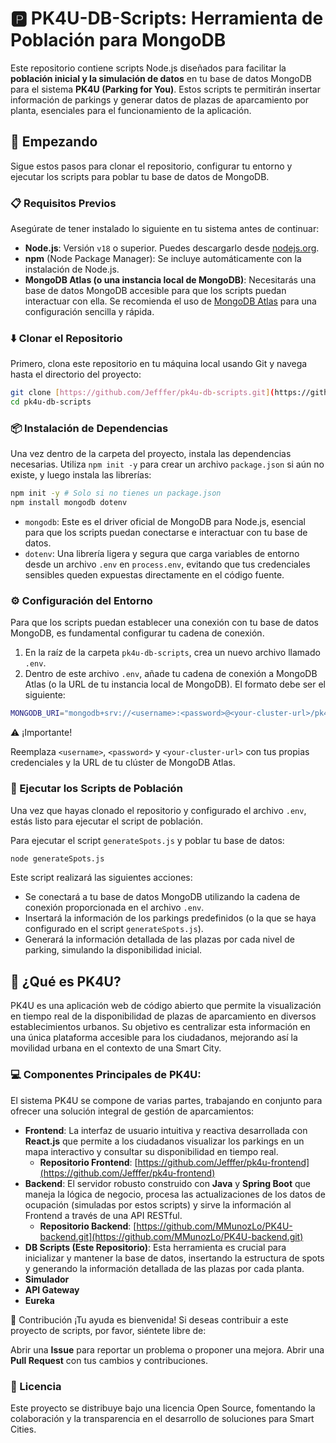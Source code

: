 # 🅿️ PK4U-DB-Scripts: Herramienta de Población para MongoDB
<!--
![PK4U Logo](https://raw.githubusercontent.com/Jefffer/pk4u-frontend/main/public/pk4u-v1.png)
-->
Este repositorio contiene scripts Node.js diseñados para facilitar la **población inicial y la simulación de datos** en tu base de datos MongoDB para el sistema **PK4U (Parking for You)**. Estos scripts te permitirán insertar información de parkings y generar datos de plazas de aparcamiento por planta, esenciales para el funcionamiento de la aplicación.

## 🚀 Empezando

Sigue estos pasos para clonar el repositorio, configurar tu entorno y ejecutar los scripts para poblar tu base de datos de MongoDB.

### 📋 Requisitos Previos

Asegúrate de tener instalado lo siguiente en tu sistema antes de continuar:

* **Node.js**: Versión `v18` o superior. Puedes descargarlo desde [nodejs.org](https://nodejs.org/).
* **npm** (Node Package Manager): Se incluye automáticamente con la instalación de Node.js.
* **MongoDB Atlas (o una instancia local de MongoDB)**: Necesitarás una base de datos MongoDB accesible para que los scripts puedan interactuar con ella. Se recomienda el uso de [MongoDB Atlas](https://www.mongodb.com/cloud/atlas) para una configuración sencilla y rápida.

### ⬇️ Clonar el Repositorio

Primero, clona este repositorio en tu máquina local usando Git y navega hasta el directorio del proyecto:

```bash
git clone [https://github.com/Jefffer/pk4u-db-scripts.git](https://github.com/Jefffer/pk4u-db-scripts.git)
cd pk4u-db-scripts
```

### 📦 Instalación de Dependencias
Una vez dentro de la carpeta del proyecto, instala las dependencias necesarias. Utiliza `npm init -y` para crear un archivo `package.json` si aún no existe, y luego instala las librerías:

```bash
npm init -y # Solo si no tienes un package.json
npm install mongodb dotenv
```

* `mongodb`: Este es el driver oficial de MongoDB para Node.js, esencial para que los scripts puedan conectarse e interactuar con tu base de datos.
* `dotenv`: Una librería ligera y segura que carga variables de entorno desde un archivo `.env` en `process.env`, evitando que tus credenciales sensibles queden expuestas directamente en el código fuente.

### ⚙️ Configuración del Entorno
Para que los scripts puedan establecer una conexión con tu base de datos MongoDB, es fundamental configurar tu cadena de conexión.

1. En la raíz de la carpeta `pk4u-db-scripts`, crea un nuevo archivo llamado `.env`.
2. Dentro de este archivo `.env`, añade tu cadena de conexión a MongoDB Atlas (o la URL de tu instancia local de MongoDB). El formato debe ser el siguiente:

```bash
MONGODB_URI="mongodb+srv://<username>:<password>@<your-cluster-url>/pk4u?retryWrites=true&w=majority"
```

⚠️ ¡Importante!

Reemplaza `<username>`, `<password>` y `<your-cluster-url>` con tus propias credenciales y la URL de tu clúster de MongoDB Atlas.

### 🏃 Ejecutar los Scripts de Población
Una vez que hayas clonado el repositorio y configurado el archivo `.env`, estás listo para ejecutar el script de población.

Para ejecutar el script `generateSpots.js` y poblar tu base de datos:

```bash
node generateSpots.js
```

Este script realizará las siguientes acciones:

* Se conectará a tu base de datos MongoDB utilizando la cadena de conexión proporcionada en el archivo `.env`.
* Insertará la información de los parkings predefinidos (o la que se haya configurado en el script `generateSpots.js`).
* Generará la información detallada de las plazas por cada nivel de parking, simulando la disponibilidad inicial.

## 🌟 ¿Qué es PK4U?

PK4U es una aplicación web de código abierto que permite la visualización en tiempo real de la disponibilidad de plazas de aparcamiento en diversos establecimientos urbanos. Su objetivo es centralizar esta información en una única plataforma accesible para los ciudadanos, mejorando así la movilidad urbana en el contexto de una Smart City. 

### 💻 Componentes Principales de PK4U:

El sistema PK4U se compone de varias partes, trabajando en conjunto para ofrecer una solución integral de gestión de aparcamientos:

* **Frontend**: La interfaz de usuario intuitiva y reactiva desarrollada con **React.js** que permite a los ciudadanos visualizar los parkings en un mapa interactivo y consultar su disponibilidad en tiempo real. 
    * **Repositorio Frontend**: [https://github.com/Jefffer/pk4u-frontend](https://github.com/Jefffer/pk4u-frontend)
* **Backend**: El servidor robusto construido con **Java** y **Spring Boot** que maneja la lógica de negocio, procesa las actualizaciones de los datos de ocupación (simuladas por estos scripts) y sirve la información al Frontend a través de una API RESTful. 
    * **Repositorio Backend**: [https://github.com/MMunozLo/PK4U-backend.git](https://github.com/MMunozLo/PK4U-backend.git)
* **DB Scripts (Este Repositorio)**: Esta herramienta es crucial para inicializar y mantener la base de datos, insertando la estructura de spots y generando la información detallada de las plazas por cada planta.
* **Simulador**
* **API Gateway**
* **Eureka**

🤝 Contribución
¡Tu ayuda es bienvenida! Si deseas contribuir a este proyecto de scripts, por favor, siéntete libre de:

Abrir una **Issue** para reportar un problema o proponer una mejora.
Abrir una **Pull Request** con tus cambios y contribuciones.

### 📄 Licencia
Este proyecto se distribuye bajo una licencia Open Source, fomentando la colaboración y la transparencia en el desarrollo de soluciones para Smart Cities.
